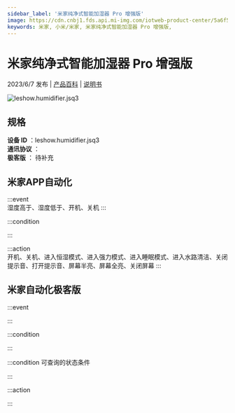 ```yaml
---
sidebar_label: '米家纯净式智能加湿器 Pro 增强版'
image: https://cdn.cnbj1.fds.api.mi-img.com/iotweb-product-center/5a6f55cd889197acc170460e42544e84_1652769742090.png?GalaxyAccessKeyId=AKVGLQWBOVIRQ3XLEW&Expires=9223372036854775807&Signature=HRl1sBqDAk5S/BXKYontccFUTcY=
keywords: 米家, 小米/米家, 米家纯净式智能加湿器 Pro 增强版, 
---
```

# 米家纯净式智能加湿器 Pro 增强版

2023/6/7 发布 | [产品百科](https://home.mi.com/webapp/content/baike/product/index.html?model=leshow.humidifier.jsq3/) | [说明书](https://home.mi.com/views/introduction.html?model=leshow.humidifier.jsq3&region=cn)

![leshow.humidifier.jsq3](https://cdn.cnbj1.fds.api.mi-img.com/iotweb-product-center/5a6f55cd889197acc170460e42544e84_1652769742090.png?GalaxyAccessKeyId=AKVGLQWBOVIRQ3XLEW&Expires=9223372036854775807&Signature=HRl1sBqDAk5S/BXKYontccFUTcY=)

## 规格  
> 
**设备 ID** ：leshow.humidifier.jsq3  
**通讯协议** ：  
**极客版**  ： 待补充 


## 米家APP自动化  

:::event  
湿度高于、湿度低于、开机、关机
:::

:::condition  

:::

:::action   
开机、关机、进入恒湿模式、进入强力模式、进入睡眠模式、进入水路清洁、关闭提示音、打开提示音、屏幕半亮、屏幕全亮、关闭屏幕
:::

## 米家自动化极客版  

:::event  

:::

:::condition  

:::

:::condition 可查询的状态条件  

:::

:::action  

:::

        
